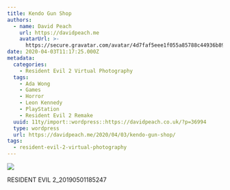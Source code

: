 ```yaml
---
title: Kendo Gun Shop
authors:
  - name: David Peach
    url: https://davidpeach.me
    avatarUrl: >-
      https://secure.gravatar.com/avatar/4d7faf5eee1f055a85788c44936b8995eaab6dfb004e7854ec747ccb272e91ee?s=96&d=mm&r=g
date: 2020-04-03T11:17:25.000Z
metadata:
  categories:
    - Resident Evil 2 Virtual Photography
  tags:
    - Ada Wong
    - Games
    - Horror
    - Leon Kennedy
    - PlayStation
    - Resident Evil 2 Remake
  uuid: 11ty/import::wordpress::https://davidpeach.co.uk/?p=36994
  type: wordpress
  url: https://davidpeach.me/2020/04/03/kendo-gun-shop/
tags:
  - resident-evil-2-virtual-photography
---
```

[![](/assets/RESIDENT-EVIL-2_20190501185247-GIStCV9lkXqm.jpg)](/assets/RESIDENT-EVIL-2_20190501185247-GIStCV9lkXqm.jpg)

RESIDENT EVIL 2\_20190501185247